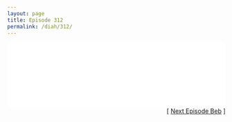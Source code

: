 ```yaml
---
layout: page
title: Episode 312
permalink: /diah/312/
---
```


<iframe allowfullscreen="true" frameborder="0" style="width:100%;" marginheight="0" marginwidth="0" mozallowfullscreen="true" scrolling="NO" src="//gdriveplayer.us/embed2.php?link=djbZ%252FhhmdgrdLfjr7zOxlgFhYbUFHGStTDXuCuQINc%252F%252Fkr%252BiXlavrKJdpMALd7TvjWWJa7VM2C2UqTBsV3nUKFVNVu00WlLub5NYjodi4sFtQRJc910cZ2fMkWjK760XA7b7WxH3rzvDO8ux95Ll8wv6IietRh3t2oermR13CDfR6jzZcnMHXgdIkdDn%252BNnNRZPOMEaCIOZ5uLj7hcyHUB&amp;no_adult=yes" webkitallowfullscreen="true"></iframe>

<div align="right">[ <a href="/diah/313/">Next Episode Beb</a> ]</div>

